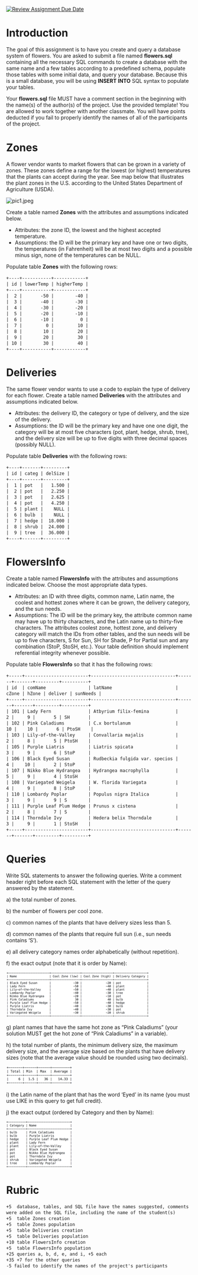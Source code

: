 [![Review Assignment Due Date](https://classroom.github.com/assets/deadline-readme-button-22041afd0340ce965d47ae6ef1cefeee28c7c493a6346c4f15d667ab976d596c.svg)](https://classroom.github.com/a/pTVdABVF)
# Introduction

The goal of this assignment is to have you create and query a database system of flowers. You are asked to submit a file named **flowers.sql** containing all the necessary SQL commands to create a database with the same name and a few tables according to a predefined schema, populate those tables with some initial data, and query your database. Because this is a small database, you will be using **INSERT INTO** SQL syntax to populate your tables. 

Your **flowers.sql** file MUST have a comment section in the beginning with the name(s) of the author(s) of the project. Use the provided template! You are allowed to work together with another classmate.  You will have points deducted if you fail to properly identify the names of all of the participants of the project. 

# Zones

A flower vendor wants to market flowers that can be grown in a variety of zones. These zones define a range for the lowest (or highest) temperatures that the plants can accept during the year. See map below that illustrates the plant zones in the U.S. according to the United States Department of Agriculture (USDA). 

![pic1.jpeg](pics/pic1.jpeg)

Create a table named **Zones** with the attributes and assumptions indicated below.

* Attributes: the zone ID, the lowest and the highest accepted temperature.
* Assumptions: the ID will be the primary key and have one or two digits, the temperatures (in Fahrenheit) will be at most two digits and a possible minus sign, none of the temperatures can be NULL. 

Populate table **Zones** with the following rows:

```
+----+-----------+------------+
| id | lowerTemp | higherTemp |
+----+-----------+------------+
|  2 |       -50 |        -40 |
|  3 |       -40 |        -30 |
|  4 |       -30 |        -20 |
|  5 |       -20 |        -10 |
|  6 |       -10 |          0 |
|  7 |         0 |         10 |
|  8 |        10 |         20 |
|  9 |        20 |         30 |
| 10 |        30 |         40 |
+----+-----------+------------+
```

# Deliveries

The same flower vendor wants to use a code to explain the type of delivery for each flower. Create a table named **Deliveries** with the attributes and assumptions indicated below. 

* Attributes: the delivery ID, the category or type of delivery, and the size of the delivery. 
* Assumptions: the ID will be the primary key and have one one digit, the category will be at most five characters (pot, plant, hedge, shrub, tree), and the delivery size will be up to five digits with three decimal spaces (possibly NULL). 

Populate table **Deliveries** with the following rows:

```
+----+-------+---------+
| id | categ | delSize |
+----+-------+---------+
|  1 | pot   |   1.500 |
|  2 | pot   |   2.250 |
|  3 | pot   |   2.625 |
|  4 | pot   |   4.250 |
|  5 | plant |    NULL |
|  6 | bulb  |    NULL |
|  7 | hedge |  18.000 |
|  8 | shrub |  24.000 |
|  9 | tree  |  36.000 |
+----+-------+---------+
```

# FlowersInfo

Create a table named **FlowersInfo** with the attributes and assumptions indicated below. Choose the most appropriate data types. 

* Attributes: an ID with three digits, common name, Latin name, the coolest and hottest zones where it can be grown, the delivery category, and the sun needs. 
* Assumptions: The ID will be the primary key, the attribute common name may have up to thirty characters, and the Latin name up to thirty-five characters. The attributes coolest zone, hottest zone, and delivery category will match the IDs from other tables, and the sun needs will be up to five characters, S for Sun, SH for Shade, P for Partial sun and any combination (StoP, StoSH, etc.). Your table definition should implement referential integrity whenever possible. 

Populate table **FlowersInfo** so that it has the following rows:

```
+-----+------------------------+--------------------------------+-------+-------+---------+----------+
| id  | comName                | latName                        | cZone | hZone | deliver | sunNeeds |
+-----+------------------------+--------------------------------+-------+-------+---------+----------+
| 101 | Lady Fern              | Atbyrium filix-femina          |     2 |     9 |       5 | SH       |
| 102 | Pink Caladiums         | C.x bortulanum                 |    10 |    10 |       6 | PtoSH    |
| 103 | Lily-of-the-Valley     | Convallaria majalis            |     2 |     8 |       5 | PtoSH    |
| 105 | Purple Liatris         | Liatris spicata                |     3 |     9 |       6 | StoP     |
| 106 | Black Eyed Susan       | Rudbeckia fulgida var. specios |     4 |    10 |       2 | StoP     |
| 107 | Nikko Blue Hydrangea   | Hydrangea macrophylla          |     5 |     9 |       4 | StoSH    |
| 108 | Variegated Weigela     | W. florida Variegata           |     4 |     9 |       8 | StoP     |
| 110 | Lombardy Poplar        | Populus nigra Italica          |     3 |     9 |       9 | S        |
| 111 | Purple Leaf Plum Hedge | Prunus x cistena               |     2 |     8 |       7 | S        |
| 114 | Thorndale Ivy          | Hedera belix Thorndale         |     3 |     9 |       1 | StoSH    |
+-----+------------------------+--------------------------------+-------+-------+---------+----------+
```

# Queries

Write SQL statements to answer the following queries. Write a comment header right before each SQL statement with the letter of the query answered by the statement. 

a) the total number of zones. 

b) the number of flowers per cool zone. 

c) common names of the plants that have delivery sizes less than 5. 

d) common names of the plants that require full sun (i.e., sun needs contains ‘S’). 

e) all delivery category names order alphabetically (without repetition). 

f) the exact output (note that it is order by Name):

![pic2.png](pics/pic2.png)

g) plant names that have the same hot zone as “Pink Caladiums” (your solution MUST get the hot zone of “Pink Caladiums” in a variable). 

h) the total number of plants, the minimum delivery size, the maximum delivery size, and the average size based on the plants that have delivery sizes (note that the average value should be rounded using two decimals). 

![pic3.png](pics/pic3.png)

i) the Latin name of the plant that has the word ‘Eyed’ in its name (you must use LIKE in this query to get full credit). 

j) the exact output (ordered by Category and then by Name):

![pic4.png](pics/pic4.png)

# Rubric 

```
+5	database, tables, and SQL file have the names suggested, comments were added on the SQL file, including the name of the student(s)
+5	table Zones creation
+5	table Zones population
+5	table Deliveries creation
+5	table Deliveries population
+10	table FlowersInfo creation
+5	table FlowersInfo population 
+25	queries a, b, d, e, and i, +5 each 
+35	+7 for the other queries
-5 failed to identify the names of the project's participants
```
